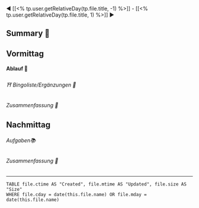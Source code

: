 ◀ [[<% tp.user.getRelativeDay(tp.file.title, -1) %>]] - [[<% tp.user.getRelativeDay(tp.file.title, 1) %>]] ▶
## Summary 🌲
## Vormittag
#### Ablauf 🧭
###### ⛩ Bingoliste/Ergänzungen 🐾
###### Zusammenfassung 🌲

## Nachmittag
###### Aufgaben📚
###### Zusammenfassung 🌲

---
```dataview
TABLE file.ctime AS "Created", file.mtime AS "Updated", file.size AS "Size" 
WHERE file.cday = date(this.file.name) OR file.mday = date(this.file.name) 
```
